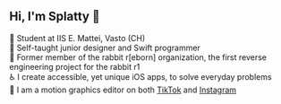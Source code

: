 ## Hi, I'm Splatty 👋

🏫 Student at IIS E. Mattei, Vasto (CH)<br/>
💪 Self-taught junior designer and Swift programmer<br/>
🐰 Former member of the rabbit r[eborn] organization, the first reverse engineering project for the rabbit r1<br/>
♿️ I create accessible, yet unique iOS apps, to solve everyday problems<br/>
🎥 I am a motion graphics editor on both [TikTok](https://www.tiktok.com/@techbysplatty?lang=en) and [Instagram](https://www.instagram.com/realsplattyy/)<br/>
